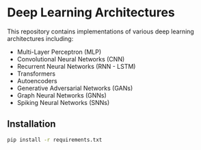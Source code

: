 # Deep Learning Architectures

This repository contains implementations of various deep learning architectures including:

- Multi-Layer Perceptron (MLP)
- Convolutional Neural Networks (CNN)
- Recurrent Neural Networks (RNN - LSTM)
- Transformers
- Autoencoders
- Generative Adversarial Networks (GANs)
- Graph Neural Networks (GNNs)
- Spiking Neural Networks (SNNs)

## Installation
```bash
pip install -r requirements.txt

